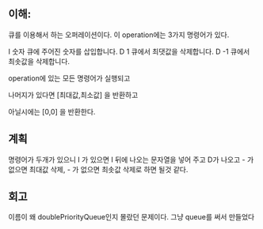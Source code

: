 ## 이해:

큐를 이용해서 하는 오퍼레이션이다. 
이 operation에는 3가지 명령어가 있다.

I 숫자	큐에 주어진 숫자를 삽입합니다.
D 1	큐에서 최댓값을 삭제합니다.
D -1	큐에서 최솟값을 삭제합니다.


operation에 있는 모든 명령어가 실행되고 

나머지가 있다면 [최대값,최소값] 을 반환하고 

아닐시에는 [0,0] 을 반환한다.


## 계획

명령어가 두개가 있으니 I 가 있으면 I 뒤에 나오는 문자열을 넣어 주고 D가 나오고 - 가 없으면 최대값 삭제, - 가 없으면 최솟값 삭제로 하면 될것 같다.

## 회고 

이름이 왜 doublePriorityQueue인지 몰랐던 문제이다. 그냥 queue를 써서 만들었다 